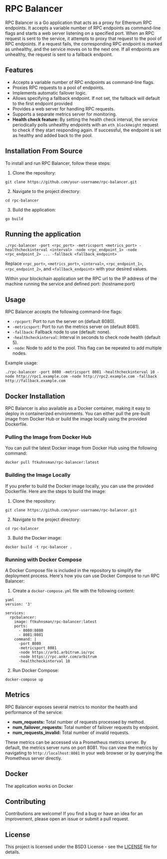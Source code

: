 # RPC Balancer

RPC Balancer is a Go application that acts as a proxy for Ethereum RPC endpoints. It accepts a variable number of RPC endpoints as command-line flags and starts a web server listening on a specified port. When an RPC request is sent to the service, it attempts to proxy that request to the pool of RPC endpoints. If a request fails, the corresponding RPC endpoint is marked as unhealthy, and the service moves on to the next one. If all endpoints are unhealthy, the request is sent to a fallback endpoint.

## Features

- Accepts a variable number of RPC endpoints as command-line flags.
- Proxies RPC requests to a pool of endpoints.
- Implements automatic failover logic.
- Allows specifying a fallback endpoint. If not set, the fallback will default to the first endpoint provided
- Provides a web server for handling RPC requests.
- Supports a separate metrics server for monitoring.
- **Health check feature:** By setting the health check interval, the service periodically polls unhealthy endpoints with an `eth_blockHeight` request to check if they start responding again. If successful, the endpoint is set as healthy and added back to the pool.

## Installation From Source

To install and run RPC Balancer, follow these steps:

1. Clone the repository:

```
git clone https://github.com/your-username/rpc-balancer.git
```

2. Navigate to the project directory:

```
cd rpc-balancer
```

3. Build the application:

```
go build
```


## Running the application

```
./rpc-balancer -port <rpc_port> -metricsport <metrics_port> -healthcheckinterval <interval> -node <rpc_endpoint_1> -node <rpc_endpoint_2> ... -fallback <fallback_endpoint>
```
Replace `<rpc_port>`, `<metrics_port>`, `<interval>`, `<rpc_endpoint_1>`, `<rpc_endpoint_2>`, and `<fallback_endpoint>` with your desired values.

Within your blockchain application set the RPC url to the IP address of the machine running the service and defined port: (hostname:port)

## Usage

RPC Balancer accepts the following command-line flags:

- `-rpcport`: Port to run the server on (default 8080).
- `-metricsport`: Port to run the metrics server on (default 8081).
- `-fallback`: Fallback node to use (default: none).
- `-healthcheckinterval`: Interval in seconds to check node health (default 5).
- `-node`: Node to add to the pool. This flag can be repeated to add multiple nodes.

Example usage:

```
./rpc-balancer -port 8080 -metricsport 8081 -healthcheckinterval 10 -node http://rpc1.example.com -node http://rpc2.example.com -fallback http://fallback.example.com
```

## Docker Installation

RPC Balancer is also available as a Docker container, making it easy to deploy in containerized environments. You can either pull the pre-built image from Docker Hub or build the image locally using the provided Dockerfile.

### Pulling the Image from Docker Hub

You can pull the latest Docker image from Docker Hub using the following command:

```
docker pull ftkuhnsman/rpc-balancer:latest
```

### Building the Image Locally

If you prefer to build the Docker image locally, you can use the provided Dockerfile. Here are the steps to build the image:

1. Clone the repository:

```
git clone https://github.com/your-username/rpc-balancer.git
```

2. Navigate to the project directory:

```
cd rpc-balancer
```

3. Build the Docker image:

```
docker build -t rpc-balancer .
```

### Running with Docker Compose

A Docker Compose file is included in the repository to simplify the deployment process. Here's how you can use Docker Compose to run RPC Balancer:

1. Create a `docker-compose.yml` file with the following content:

```
yaml
version: '3'

services:
  rpcbalancer:
    image: ftkuhnsman/rpc-balancer:latest
    ports:
      - 8080:8080
      - 8081:8081
    command: |
      -port 8080
      -metricsport 8081
      -node https://arb1.arbitrum.io/rpc
      -node https://rpc.ankr.com/arbitrum
      -healthcheckinterval 10
```

2. Run Docker Compose:

```
docker-compose up
```

## Metrics

RPC Balancer exposes several metrics to monitor the health and performance of the service:

- **num_requests:** Total number of requests processed by method.
- **num_failover_requests:** Total number of failover requests by endpoint.
- **num_requests_invalid:** Total number of invalid requests.

These metrics can be accessed via a Prometheus metrics server. By default, the metrics server runs on port 8081. You can view the metrics by navigating to `http://localhost:8081` in your web browser or by querying the Prometheus server directly.

## Docker

The application works on Docker

## Contributing

Contributions are welcome! If you find a bug or have an idea for an improvement, please open an issue or submit a pull request.

## License

This project is licensed under the BSD3 License - see the [LICENSE](LICENSE) file for details.